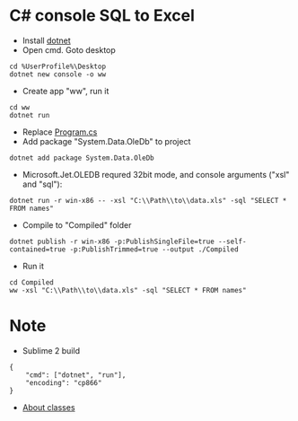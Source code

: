 # C# console SQL to Excel

* Install [dotnet](https://dotnet.microsoft.com/download)
* Open cmd. Goto desktop
```
cd %UserProfile%\Desktop
dotnet new console -o ww
```
* Create app "ww", run it
```
cd ww
dotnet run
```
* Replace [Program.cs](Program.cs)
* Add package "System.Data.OleDb" to project
```
dotnet add package System.Data.OleDb
```
* Microsoft.Jet.OLEDB requred  32bit mode, and console arguments ("xsl" and "sql"):
```
dotnet run -r win-x86 -- -xsl "C:\\Path\\to\\data.xls" -sql "SELECT * FROM names"
```
* Compile to "Compiled" folder
```
dotnet publish -r win-x86 -p:PublishSingleFile=true --self-contained=true -p:PublishTrimmed=true --output ./Compiled
```
* Run it
```
cd Compiled
ww -xsl "C:\\Path\\to\\data.xls" -sql "SELECT * FROM names"
```

# Note
* Sublime 2 build
```
{
	"cmd": ["dotnet", "run"],
	"encoding": "cp866"
}
```
* [About classes](https://docs.microsoft.com/ru-ru/dotnet/csharp/tutorials/intro-to-csharp/introduction-to-classes)
